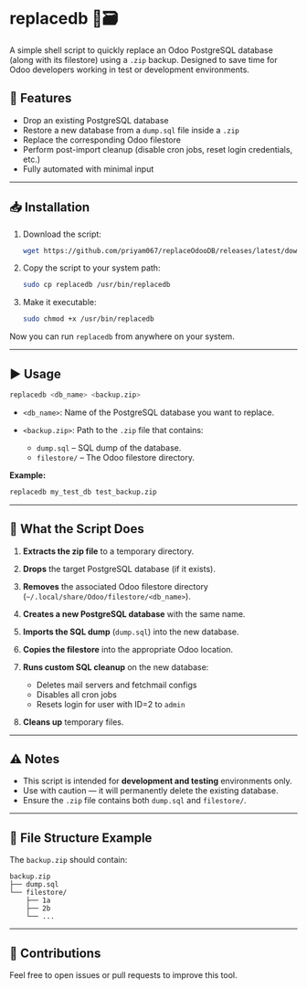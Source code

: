 # replacedb 🐘🗃️

A simple shell script to quickly replace an Odoo PostgreSQL database (along with its filestore) using a `.zip` backup. Designed to save time for Odoo developers working in test or development environments.

## 🔧 Features

- Drop an existing PostgreSQL database
- Restore a new database from a `dump.sql` file inside a `.zip`
- Replace the corresponding Odoo filestore
- Perform post-import cleanup (disable cron jobs, reset login credentials, etc.)
- Fully automated with minimal input

---

## 📥 Installation

1. Download the script:
   ```bash
   wget https://github.com/priyam067/replaceOdooDB/releases/latest/download/replacedb
   ```

2. Copy the script to your system path:

   ```bash
   sudo cp replacedb /usr/bin/replacedb
   ```

3. Make it executable:

   ```bash
   sudo chmod +x /usr/bin/replacedb
   ```

Now you can run `replacedb` from anywhere on your system.

---

## ▶️ Usage

```bash
replacedb <db_name> <backup.zip>
```

* `<db_name>`: Name of the PostgreSQL database you want to replace.
* `<backup.zip>`: Path to the `.zip` file that contains:

  * `dump.sql` – SQL dump of the database.
  * `filestore/` – The Odoo filestore directory.

**Example:**

```bash
replacedb my_test_db test_backup.zip
```

---

## 🧠 What the Script Does

1. **Extracts the zip file** to a temporary directory.
2. **Drops** the target PostgreSQL database (if it exists).
3. **Removes** the associated Odoo filestore directory (`~/.local/share/Odoo/filestore/<db_name>`).
4. **Creates a new PostgreSQL database** with the same name.
5. **Imports the SQL dump** (`dump.sql`) into the new database.
6. **Copies the filestore** into the appropriate Odoo location.
7. **Runs custom SQL cleanup** on the new database:

   * Deletes mail servers and fetchmail configs
   * Disables all cron jobs
   * Resets login for user with ID=2 to `admin`
8. **Cleans up** temporary files.

---

## ⚠️ Notes

* This script is intended for **development and testing** environments only.
* Use with caution — it will permanently delete the existing database.
* Ensure the `.zip` file contains both `dump.sql` and `filestore/`.

---

## 📂 File Structure Example

The `backup.zip` should contain:

```
backup.zip
├── dump.sql
└── filestore/
    ├── 1a
    ├── 2b
    └── ...
```

---

## 🙌 Contributions

Feel free to open issues or pull requests to improve this tool.
